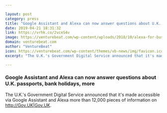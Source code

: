 ```yaml
---

layout: post
category: press
title: "Google Assistant and Alexa can now answer questions about U.K. passports, bank holidays, more"
date: 2019-04-21 18:31:32
link: https://vrhk.co/2vceS4v
image: https://venturebeat.com/wp-content/uploads/2018/10/alexa-for-business.png?w=1200&strip=all
domain: venturebeat.com
author: "VentureBeat"
icon: https://venturebeat.com/wp-content/themes/vb-news/img/favicon.ico
excerpt: "The U.K.'s Government Digital Service announced that it's made accessible via Google Assistant and Alexa more than 12,000 pieces of information on <http://Gov.UK|Gov.UK>."

---
```


### Google Assistant and Alexa can now answer questions about U.K. passports, bank holidays, more

The U.K.'s Government Digital Service announced that it's made accessible via Google Assistant and Alexa more than 12,000 pieces of information on <http://Gov.UK|Gov.UK>.